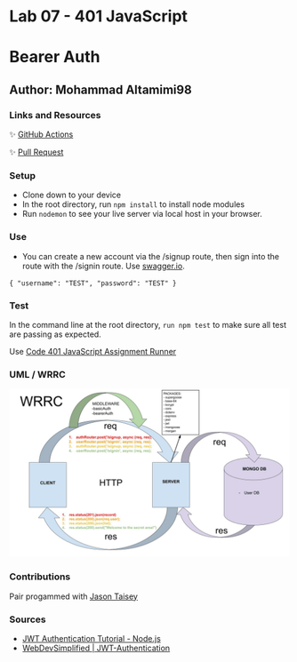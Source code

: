 # Lab 07 - 401 JavaScript

# Bearer Auth

## Author: Mohammad Altamimi98

### Links and Resources



✨ [GitHub Actions](https://github.com/MohammadAltamimi98/bearer-auth/actions)

✨ [Pull Request](https://github.com/MohammadAltamimi98/bearer-auth/pull/2)

### Setup

- Clone down to your device
- In the root directory, run `npm install` to install node modules
- Run `nodemon` to see your live server via local host in your browser.

### Use

- You can create a new account via the /signup route, then sign into the route with the /signin route. Use [swagger.io](https://inspector.swagger.io/builder). 

```JS
{ "username": "TEST", "password": "TEST" }
```

### Test

In the command line at the root directory, `run npm test` to make sure all test are passing as expected.

Use [Code 401 JavaScript Assignment Runner](https://javascript-401.netlify.app/basic-auth)

### UML / WRRC

![WRRC](wrrcLab07.jpg)

### Contributions 

Pair progammed with [Jason Taisey](https://github.com/JTaisey389)

### Sources

- [JWT Authentication Tutorial - Node.js](https://www.youtube.com/watch?v=mbsmsi7l3r4)
- [WebDevSimplified | JWT-Authentication](https://github.com/WebDevSimplified/JWT-Authentication)
